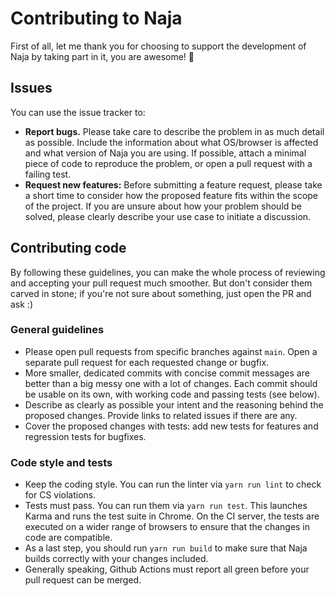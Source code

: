 # Contributing to Naja

First of all, let me thank you for choosing to support the development of Naja by taking part in it, you are awesome! 🙏


## Issues

You can use the issue tracker to:

- **Report bugs.** Please take care to describe the problem in as much detail as possible. Include the information about what OS/browser is affected and what version of Naja you are using. If possible, attach a minimal piece of code to reproduce the problem, or open a pull request with a failing test.
- **Request new features:** Before submitting a feature request, please take a short time to consider how the proposed feature fits within the scope of the project. If you are unsure about how your problem should be solved, please clearly describe your use case to initiate a discussion.


## Contributing code

By following these guidelines, you can make the whole process of reviewing and accepting your pull request much smoother. But don't consider them carved in stone; if you're not sure about something, just open the PR and ask :)

### General guidelines

- Please open pull requests from specific branches against `main`. Open a separate pull request for each requested change or bugfix.
- More smaller, dedicated commits with concise commit messages are better than a big messy one with a lot of changes. Each commit should be usable on its own, with working code and passing tests (see below).
- Describe as clearly as possible your intent and the reasoning behind the proposed changes. Provide links to related issues if there are any.
- Cover the proposed changes with tests: add new tests for features and regression tests for bugfixes.

### Code style and tests

- Keep the coding style. You can run the linter via `yarn run lint` to check for CS violations.
- Tests must pass. You can run them via `yarn run test`. This launches Karma and runs the test suite in Chrome. On the CI server, the tests are executed on a wider range of browsers to ensure that the changes in code are compatible.
- As a last step, you should run `yarn run build` to make sure that Naja builds correctly with your changes included.
- Generally speaking, Github Actions must report all green before your pull request can be merged.
